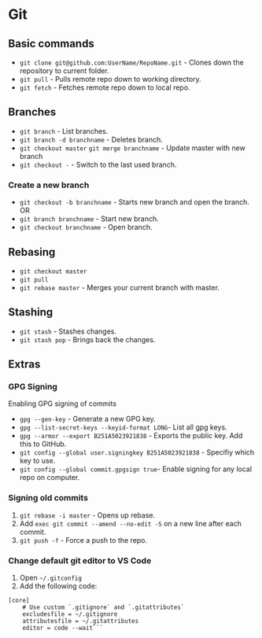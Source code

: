 # Git

## Basic commands
* ```git clone git@github.com:UserName/RepoName.git``` - Clones down the repository to current folder.
* `git pull` - Pulls remote repo down to working directory. 
* `git fetch` - Fetches remote repo down to local repo.

## Branches

* ```git branch```  - List branches.
* ```git branch -d branchname```  - Deletes branch.
* ```git checkout master``` ```git merge branchname``` - Update master with new branch
* `git checkout -` - Switch to the last used branch.

### Create a new branch
* ```git checkout -b branchname```  - Starts new branch and open the branch.
OR
* ```git branch branchname``` - Start new branch.
* ```git checkout branchname``` - Open branch.

## Rebasing
* `git checkout master`
* `git pull`
* `git rebase master` - Merges your current branch with master.

## Stashing
* `git stash` - Stashes changes.
* `git stash pop` - Brings back the changes.


## Extras
### GPG Signing
Enabling GPG signing of commits

* `gpg --gen-key` - Generate a new GPG key.
* `gpg --list-secret-keys --keyid-format LONG`- List all gpg keys.
* `gpg --armor --export B251A5023921838` - Exports the public key. Add this to GitHub.
* `git config --global user.signingkey B251A5023921838` - Specifiy which key to use.
* `git config --global commit.gpgsign true`- Enable signing for any local repo on computer.

### Signing old commits
1. `git rebase -i master` - Opens up rebase.
2. Add `exec git commit --amend --no-edit -S` on a new line after each commit.
3. `git push -f` - Force a push to the repo.

### Change default git editor to VS Code
1. Open `~/.gitconfig`
2. Add the following code:

```
[core]
    # Use custom `.gitignore` and `.gitattributes`
    excludesfile = ~/.gitignore
    attributesfile = ~/.gitattributes
    editor = code --wait```

